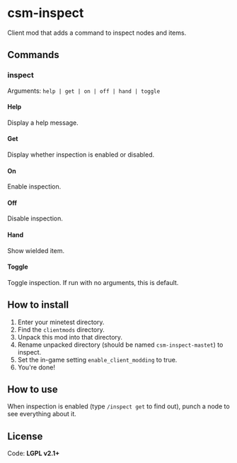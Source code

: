 # csm-inspect
Client mod that adds a command to inspect nodes and items.

## Commands
### inspect
Arguments: `help | get | on | off | hand | toggle`

#### Help
Display a help message.

#### Get
Display whether inspection is enabled or disabled.

#### On
Enable inspection.

#### Off
Disable inspection.

#### Hand
Show wielded item.

#### Toggle
Toggle inspection. If run with no arguments, this is default.

## How to install
1. Enter your minetest directory.
2. Find the `clientmods` directory.
3. Unpack this mod into that directory.
4. Rename unpacked directory (should be named `csm-inspect-mastet`) to inspect.
5. Set the in-game setting `enable_client_modding` to true.
6. You're done!

## How to use
When inspection is enabled (type `/inspect get` to find out), punch a node to see everything about it.

## License
Code: **LGPL v2.1+**
